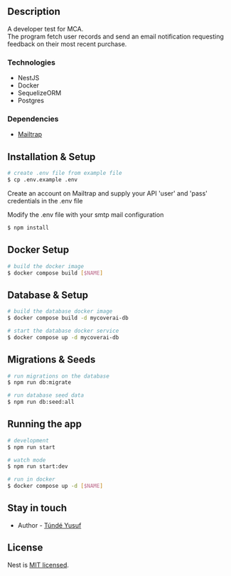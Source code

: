 

## Description

A developer test for MCA.
<br>
The program fetch user records and send an email notification requesting feedback on their most recent purchase.
<br>

### Technologies
- NestJS
- Docker
- SequelizeORM
- Postgres

### Dependencies
- [Mailtrap](https://mailtrap.io/)
## Installation & Setup

```bash
# create .env file from example file
$ cp .env.example .env
```
<p>Create an account on Mailtrap and supply your API 'user' and 'pass' credentials in the .env file<p>

<p>Modify the .env file with your smtp mail configuration</p>

```bash
$ npm install
```
## Docker Setup
```bash
# build the docker image
$ docker compose build [$NAME]
```

## Database & Setup
```bash
# build the database docker image
$ docker compose build -d mycoverai-db

# start the database docker service
$ docker compose up -d mycoverai-db
```
## Migrations & Seeds
```bash
# run migrations on the database
$ npm run db:migrate

# run database seed data
$ npm run db:seed:all
```
## Running the app
```bash
# development
$ npm run start

# watch mode
$ npm run start:dev

# run in docker
$ docker compose up -d [$NAME]
```

## Stay in touch
- Author - [Túndé Yusuf](https://github.com/iamtunde)

## License
Nest is [MIT licensed](LICENSE).
